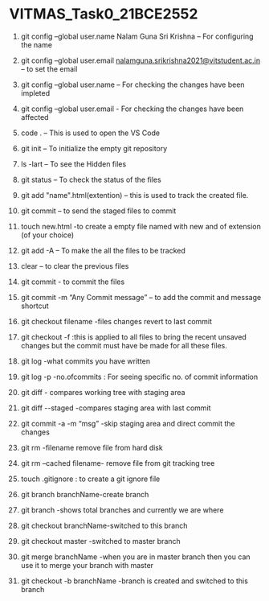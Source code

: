 # VITMAS_Task0_21BCE2552
1) git config –global user.name Nalam Guna Sri Krishna – For configuring the name

2) git config –global user.email nalamguna.srikrishna2021@vitstudent.ac.in – to set the email

3) git config –global user.name – For checking the changes have been impleted

4) git config –global user.email - For checking the changes have been affected

5) code . – This is used to open the VS Code

6) git init – To initialize the empty git repository

7) ls -lart – To see the Hidden files

8) git status – To check the status of the files

9) git add "name".html(extention)  – this is used to track the created file.

10) git commit – to send the staged files to commit

11) touch new.html -to create a empty file named with new and of extension (of your choice) 

12) git add -A – To make the all the files to be tracked

13) clear – to clear the previous files

14) git commit - to commit the files

15) git commit -m “Any Commit message” – to add the commit and message shortcut

16) git checkout filename -files changes revert to last commit

17) git checkout -f :this is applied to all files to bring the recent unsaved changes but the commit must have be made for all these files.

18) git log -what commits you have written

19) git log -p -no.ofcommits : For seeing specific no. of commit information

20) git diff - compares working tree with staging area

21) git diff --staged -compares staging area with last commit

22) git commit -a -m “msg” -skip staging area and direct commit the changes

23) git rm -filename remove file from hard disk

24) git rm –cached filename- remove file from git tracking tree

25) touch .gitignore : to create a git ignore file

26) git branch branchName-create branch

27) git branch -shows total branches and currently we are where

28) git checkout branchName-switched to this branch

29) git checkout master -switched to master branch

30) git merge branchName -when you are in master branch then you can use it to merge your branch with master

31) git checkout -b branchName -branch is created and switched to this branch
